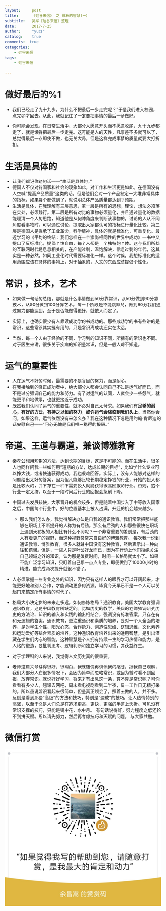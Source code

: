 ```yaml
---
layout:     post
title:      《硅谷来信》 之 成长的智慧(一）
subtitle:   吴军《硅谷来信》整理
date:       2017-7-25
author:     "yucs"
catalog:    true
comments:  true
categories: 
 	- 硅谷来信 
tags:
    - 硅谷来信
       
---
```



#  做好最后的%1
- 我们已经走了九十九步，为什么不把最后一步走完呢？”于是我们进入校园，点完卯才回去。从此，我就记住了一定要把事情的最后一步做好。
 
- 你可能会发现，在日常生活中，大部分人愿意开头而不愿意收尾，九十九步都走了，就是懒得把最后一步走完。这可能是人的天性，凡事差不多就可以了，总觉得最后一点即使不做，也无关大局，但是这样完成事情的质量就要大打折扣。

#  生活是具体的
- 让我们都记住这句话——“生活是具体的。”
- 德国人不仅对待国家和社会的现象如此，对工作和生活更是如此。在德国没有人空喊“提高产品质量”这类的话，但是他们会对一个产品制定一大堆非常具体的指标，如果每个都做到了，就说明总体产品质量都达到了预期。
- 生活是具体，在我理解有三层意思，第一层是所有的思想，理论，想法必须落在实处，必须践行。第二层是所有对比的事物必须量化，并且通过量化的数据能理清一个人的思路，知道他是从何种角度来判断该事物的，讨论的人从不同角度看事物时，可以通过讨论，提取出大家都认可的指标进行量化比较。第三层是德国人是秉承了工业革命，科学精神，具体的就是标准化，可重复化。最近学习的《平均的终结：我们怎样在一个崇尚相同性的世界中成功》一书中又提出了反标准化，提倡个性自由，每个人都是一个独特的个体。这与我们所处的互联网时代是息息相关的，在产能过剩，温饱解决，信息过剩的年代，这其实是一种必然，如同工业化时代需要标准化一样。这个时候，我想标准化的适用范围应该在具体的事物上，对于抽象的，人文的东西应该提倡个性化。

# 常识 ，技术，艺术
- 如果做一句话的总结，那就是什么事情做到50分靠常识，从50分做到90分靠技术，从90分做到100分靠艺术。每一个阶段是不能跳跃的，做到90分我们通过努力都能达到，至于是否能做得更好，就依人而定了。

- 实际上，也确实很少有人靠读成功学的书成功的。那些成功学的书有些讲的是常识，这些常识其实挺有用的，只是常识离成功还实在太远。

- 当然，每一个人由于经验的不同，学习到的知识不同，所拥有的常识也不同。对于医生来讲，很多关于疾病的知识是常识，但是一般人却不知道。

 
#  运气的重要性
- 人在运气不好的时候，最需要的不是盲目的努力，而是耐心。
- 在我接触到的真正成功者中，绝大部分人都会认同自己不过是运气好而已，而不是过分强调自己的能力和努力。有了对运气的认同，人就会少一些怨气，就能更平和地做事，也就更接近于成功。
- 既然我们认同了运气的重要性，就不必对自己太苛求。如果我们有**足够的耐心，有好的方法，有持之以恒的努力，或许运气会降临到我们头上**。当然你会问，如果这样，运气依然没有来怎么办？我在这种情况下总是用约翰·肯尼迪的话安慰自己——“问心无愧是我们唯一稳得的报酬。”



#  帝道、王道与霸道，兼谈博雅教育
- 秦孝公想用短期的方法，达到长期的目标，这是不可能的。而在生活中，很多人也同样问我一些如何用“短期的方法，达成长期的目标”，比如学什么专业可以挣大钱，或者快速获得成功，我也很难回答。实际上，没有人能够对这样的问题给出太好的答案，因为但凡能够比较长期稳定挣钱的行业，开始的投入都是比较大的，并不存在一种不需要投入就能获得很高回报的行业。否则，这个行业一定太挤，以至于一段时间后行业的回报会急剧下降。
-  中国过去发展较快，大家晋升的机会较多，但是随着中国步入了中等收入国家之后，中国每个行业中，好的位置基本上被人占满，升迁的机会越来越少。
     -  那么我们怎么办，我觉得解决办法是自我的通识教育。我们常常把那些能够在职场上不断提升的人称为有后劲。那么有后劲的人和那些很快在职场上遇到天花板的人相比有什么不同呢？一个非常重要的差别是，有后劲的人有着更广的视野，而这种视野常常来自良好的博雅教育。
每次我一说到通识教育、博雅教育，很多人就讲中国没有这种教育，然后表示出一种向往和遗憾。但是，一些人只是叶公好龙而已，因为在行动上他们拒绝关注自己领域之外的知识，认为那是浪费时间，时间一长格局就太小了。如果不能广泛学习知识，只盯着自己那一点点专业，即便做到了10000小时的精进，能完成两次提升就很不错了。
-  人必须掌握一些专业之外的知识，因为只有这样人的眼界才可以开阔起来，才能更好地和别人合作，才能调动更多的资源。毕竟今天早已不是一个人可以关起门来搞定所有事情的时代了。

-  格局大小决定你的未来走多远。如何修炼格局？通识教育。美国大学教育强调通识教育，这是中国教育所缺乏的。比如历史的教学，美国的老师强调研究历史的方法论、知识的输入和实践的输出相结合，强调没有标准答案，只存在有和无逻辑的答案。通识教育，更注重通识和素质的培养，是对一个人全面的培养，是对学生个性、阳光心态、合作能力、创造性思维、逻辑思维、文化素养和运动爱好等综合素质的培养。这种通识教育培养出来的通用智慧，是引出潜藏在学生们内心的智能，这种智慧是个人拥有持续一生的学习热情和能力，是人格的塑造，是批判思考、逻辑判断和独立学习的习惯，并获益终生。


- 对于学理科的人来说，我觉得人文历史真的很重要。
 
-  老师这篇文章讲得很好，很明白。我就随便再谈谈我的感想。据我自己观察，我们大部分人在很多情况下，会因为简单而忽略常识，或因为暂时看不到回报，放弃常识。就说好好学习，将来才有出息这一条，算不算是常识呢？可你看看有多少人，翘课去网吧，周末看电视剧看到二半夜，周一工作日无精打采的。所以虽说常识看起来很简单，但是真正领会了，照着去做的人，并不多。反倒是看到那些“高级”的方法和技巧，特别是“速成”的技巧，让人热情特别的高涨，以至于总是人们总是在追求更高，更快，更强的半道上夭折。可见没有常识支撑的技巧，只能是镜中花，水中月。 有句话说得好，努力程度之低还轮不到拼天赋。所以请先努力，然后再考虑技巧和天赋的问题。 与大家共勉。
  


# 微信打赏
![打赏](/picture/WechatIMG2.jpeg)